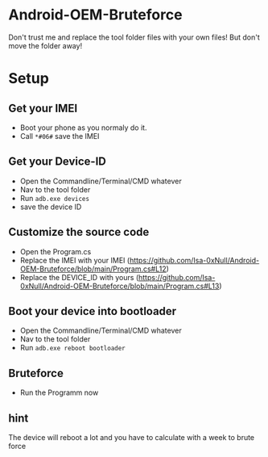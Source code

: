 # Android-OEM-Bruteforce

Don't trust me and replace the tool folder files with your own files! 
But don't move the folder away!

# Setup 
## Get your IMEI
- Boot your phone as you normaly do it.
- Call ``*#06#`` save the IMEI

## Get your Device-ID
- Open the Commandline/Terminal/CMD whatever
- Nav to the tool folder
- Run ``adb.exe devices``
- save the device ID

## Customize the source code 
- Open the Program.cs
- Replace the IMEI with your IMEI (https://github.com/Isa-0xNull/Android-OEM-Bruteforce/blob/main/Program.cs#L12)
- Replace the DEVICE_ID with yours (https://github.com/Isa-0xNull/Android-OEM-Bruteforce/blob/main/Program.cs#L13)

## Boot your device into bootloader
- Open the Commandline/Terminal/CMD whatever
- Nav to the tool folder
- Run ``adb.exe reboot bootloader``

## Bruteforce 
- Run the Programm now 

## hint
The device will reboot a lot and you have to calculate with a week to brute force

